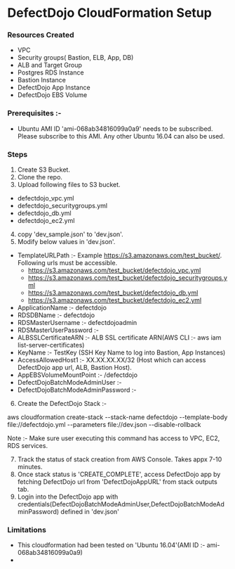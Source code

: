 # DefectDojo CloudFormation Setup

### Resources Created
 * VPC
 * Security groups( Bastion, ELB, App, DB)
 * ALB and Target Group
 * Postgres RDS Instance
 * Bastion Instance
 * DefectDojo App Instance
 * DefectDojo EBS Volume

### Prerequisites :-
* Ubuntu AMI ID 'ami-068ab34816099a0a9' needs to be subscribed. Please subscribe to this AMI. Any other Ubuntu 16.04 can also be used.

### Steps

1) Create S3 Bucket.
2) Clone the repo.
3) Upload following files to S3 bucket.
  * defectdojo_vpc.yml
  * defectdojo_securitygroups.yml
  * defectdojo_db.yml
  * defectdojo_ec2.yml
4) copy 'dev_sample.json' to 'dev.json'.
5) Modify below values in 'dev.json'.
  * TemplateURLPath :- Example https://s3.amazonaws.com/test_bucket/. Following urls must be accessible.
    * https://s3.amazonaws.com/test_bucket/defectdojo_vpc.yml
    * https://s3.amazonaws.com/test_bucket/defectdojo_securitygroups.yml
    * https://s3.amazonaws.com/test_bucket/defectdojo_db.yml
    * https://s3.amazonaws.com/test_bucket/defectdojo_ec2.yml
  * ApplicationName :- defectdojo
  * RDSDBName :- defectdojo
  * RDSMasterUsername :- defectdojoadmin
  * RDSMasterUserPassword :-
  * ALBSSLCertificateARN :- ALB SSL certificate ARN(AWS CLI :- aws iam list-server-certificates)
  * KeyName :- TestKey (SSH Key Name to log into Bastion, App Instances)
  * AccessAllowedHost1 :- XX.XX.XX.XX/32 (Host which can access DefectDojo app url, ALB, Bastion Host).
  * AppEBSVolumeMountPoint :- /defectdojo
  * DefectDojoBatchModeAdminUser :-
  * DefectDojoBatchModeAdminPassword :-
 6) Create the DefectDojo Stack :-

 aws cloudformation create-stack --stack-name defectdojo --template-body file://defectdojo.yml --parameters file://dev.json --disable-rollback

 Note :- Make sure user executing this command has access to VPC, EC2, RDS services.

7) Track the status of stack creation from AWS Console. Takes appx 7-10 minutes.
8) Once stack status is 'CREATE_COMPLETE', access DefectDojo app by fetching DefectDojo url from 'DefectDojoAppURL' from stack outputs tab.
9) Login into the DefectDojo app with credentials(DefectDojoBatchModeAdminUser,DefectDojoBatchModeAdminPassword) defined in 'dev.json'

### Limitations ###
* This cloudformation had been tested on 'Ubuntu 16.04'(AMI ID :- ami-068ab34816099a0a9)
*
